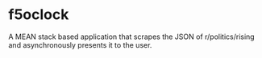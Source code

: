 # f5oclock

A MEAN stack based application that scrapes the JSON of r/politics/rising and asynchronously presents it to the user.
